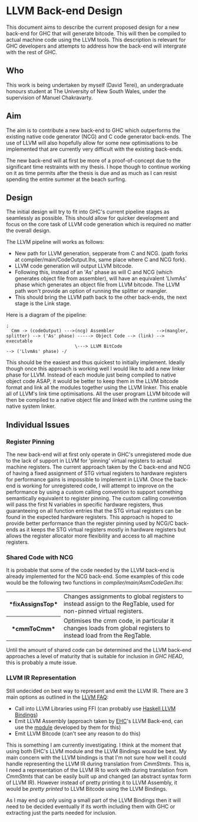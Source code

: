 # LLVM Back-end Design


This document aims to describe the current proposed design for a new back-end for GHC that will generate bitcode. This will then be compiled to actual machine code using the LLVM tools. This description is relevant for GHC developers and attempts to address how the back-end will intergrate with the rest of GHC.

## Who


This work is being undertaken by myself (David Terei), an undergraduate honours student at The University of New South Wales, under the supervision of Manuel Chakravarty.

## Aim


The aim is to contribute a new back-end to GHC which outperforms the existing native code generator (NCG) and C code generator back-ends. The use of LLVM will also hopefully allow for some new optimisations to be implemented that are currently very difficult with the existing back-ends.


The new back-end will at first be more of a proof-of-concept due to the significant time restraints with my thesis. I hope though to continue working on it as time permits after the thesis is due and as much as I can resist spending the entire summer at the beach surfing.

## Design


The initial design will try to fit into GHC's current pipeline stages as seamlessly as possible. This should allow for quicker development and focus on the core task of LLVM code generation which is required no matter the overall design.


The LLVM pipeline will works as follows:

- New path for LLVM generation, sepperate from C and NCG. (path forks at compiler/main/CodeOutput.lhs, same place where C and NCG fork).
- LLVM code generation will output LLVM bitcode.
- Following this, instead of an 'As' phase as will C and NCG (which generates object file from assembler), will have an equivalent 'LlvmAs' phase which generates an object file from LLVM bitcode. The LLVM path won't provide an option of running the splitter or mangler.
- This should bring the LLVM path back to the other back-ends, the next stage is the Link stage.


Here is a diagram of the pipeline:

```wiki
;
  Cmm -> (codeOutput) --->(ncg) Assembler                -->(mangler, splitter) --> ('As' phase) -----> Object Code --> (link) --> executable
                          \---> LLVM BitCode                                    --> ('LlvmAs' phase) -/
```


This should be the easiest and thus quickest to initially implement. Ideally though once this approach is working well I would like to add a new linker phase for LLVM. Instead of each module just being compiled to native object code ASAP, it would be better to keep them in the LLVM bitcode format and link all the modules together using the LLVM linker. This enable all of LLVM's link time optimisations. All the user program LLVM bitcode will then be compiled to a native object file and linked with the runtime using the native system linker.

## Individual Issues

### Register Pinning


The new back-end will at first only operate in GHC's unregistered mode due to the lack of support in LLVM for 'pinning' virtual registers to actual machine registers. The current approach taken by the C back-end and NCG of having a fixed assignment of STG virtual registers to hardware registers for performance gains is impossible to implement in LLVM. Once the back-end is working for unregistered code, I will attempt to improve on the performance by using a custom calling convention to support something semantically equivalent to register pinning. The custom calling convention will pass the first N variables in specific hardware registers, thus guaranteeing on all function entries that the STG virtual registers can be found in the expected hardware registers. This approach is hoped to provide better performance than the register pinning used by NCG/C back-ends as it keeps the STG virtual registers mostly in hardware registers but allows the register allocator more flexibility and access to all machine registers.

### Shared Code with NCG


It is probable that some of the code needed by the LLVM back-end is already implemented for the NCG back-end. Some examples of this code would be the following two functions in *compiler/main/AsmCodeGen.lhs*:

<table><tr><th>*fixAssignsTop*</th>
<td>
Changes assignments to global registers to instead assign to the RegTable, used for non-pinned virtual registers.
</td></tr>
<tr><th>*cmmToCmm*</th>
<td>
Optimises the cmm code, in particular it changes loads from global registers to instead load from the RegTable.
</td></tr></table>


Until the amount of shared code can be determined and the LLVM back-end approaches a level of maturity that is suitable for inclusion in *GHC HEAD*, this is probably a mute issue.

### LLVM IR Representation


Still undecided on best way to represent and emit the LLVM IR. There are 3 main options as outlined in the [ LLVM FAQ](http://llvm.org/docs/FAQ.html#langirgen):

- Call into LLVM Libraries using FFI (can probably use [ Haskell LLVM Bindings](http://hackage.haskell.org/package/llvm))
- Emit LLVM Assembly (approach taken by [ EHC](http://www.cs.uu.nl/wiki/Ehc/WebHome)'s LLVM Back-end, can use the [ module](https://subversion.cs.uu.nl/repos/project.UHC.pub/trunk/EHC/src/ehc/LLVM.cag) developed by them for this)
- Emit LLVM Bitcode (can't see any reason to do this)


This is something I am currently investigating. I think at the moment that using both EHC's LLVM module and the LLVM Bindings would be best. My main concern with the LLVM bindings is that I'm not sure how well it could handle representing the LLVM IR during translation from *CmmStmts*. This is, I need a representation of the LLVM IR to work with during translation from *CmmStmts* that can be easily built up and changed (an abstract syntax form of LLVM IR). However instead of pretty printing it to LLVM Assembly, it would be *pretty printed* to LLVM Bitcode using the LLVM Bindings.


As I may end up only using a small part of the LLVM Bindings then it will need to be decided eventually if its worth including them with GHC or extracting just the parts needed for inclusion.
